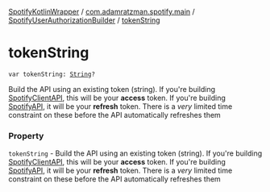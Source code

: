 [SpotifyKotlinWrapper](../../index.md) / [com.adamratzman.spotify.main](../index.md) / [SpotifyUserAuthorizationBuilder](index.md) / [tokenString](./token-string.md)

# tokenString

`var tokenString: `[`String`](https://kotlinlang.org/api/latest/jvm/stdlib/kotlin/-string/index.html)`?`

Build the API using an existing token (string). If you're building [SpotifyClientAPI](../-spotify-client-a-p-i/index.md), this
will be your **access** token. If you're building [SpotifyAPI](../-spotify-a-p-i/index.md), it will be your **refresh** token. There is a *very*
limited time constraint on these before the API automatically refreshes them

### Property

`tokenString` - Build the API using an existing token (string). If you're building [SpotifyClientAPI](../-spotify-client-a-p-i/index.md), this
will be your **access** token. If you're building [SpotifyAPI](../-spotify-a-p-i/index.md), it will be your **refresh** token. There is a *very*
limited time constraint on these before the API automatically refreshes them